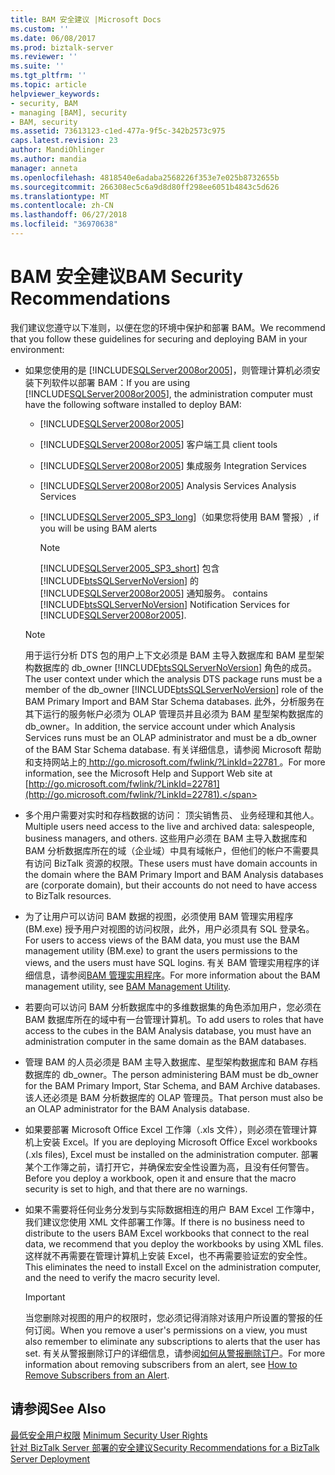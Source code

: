 ```yaml
---
title: BAM 安全建议 |Microsoft Docs
ms.custom: ''
ms.date: 06/08/2017
ms.prod: biztalk-server
ms.reviewer: ''
ms.suite: ''
ms.tgt_pltfrm: ''
ms.topic: article
helpviewer_keywords:
- security, BAM
- managing [BAM], security
- BAM, security
ms.assetid: 73613123-c1ed-477a-9f5c-342b2573c975
caps.latest.revision: 23
author: MandiOhlinger
ms.author: mandia
manager: anneta
ms.openlocfilehash: 4818540e6adaba2568226f353e7e025b8732655b
ms.sourcegitcommit: 266308ec5c6a9d8d80ff298ee6051b4843c5d626
ms.translationtype: MT
ms.contentlocale: zh-CN
ms.lasthandoff: 06/27/2018
ms.locfileid: "36970638"
---
```

# <a name="bam-security-recommendations"></a><span data-ttu-id="cd074-102">BAM 安全建议</span><span class="sxs-lookup"><span data-stu-id="cd074-102">BAM Security Recommendations</span></span>
<span data-ttu-id="cd074-103">我们建议您遵守以下准则，以便在您的环境中保护和部署 BAM。</span><span class="sxs-lookup"><span data-stu-id="cd074-103">We recommend that you follow these guidelines for securing and deploying BAM in your environment:</span></span>  
  
- <span data-ttu-id="cd074-104">如果您使用的是 [!INCLUDE[SQLServer2008or2005](../includes/sqlserver2008or2005-md.md)]，则管理计算机必须安装下列软件以部署 BAM：</span><span class="sxs-lookup"><span data-stu-id="cd074-104">If you are using [!INCLUDE[SQLServer2008or2005](../includes/sqlserver2008or2005-md.md)], the administration computer must have the following software installed to deploy BAM:</span></span>  
  
  - [!INCLUDE[SQLServer2008or2005](../includes/sqlserver2008or2005-md.md)]  
  
  - [!INCLUDE[SQLServer2008or2005](../includes/sqlserver2008or2005-md.md)]<span data-ttu-id="cd074-105"> 客户端工具</span><span class="sxs-lookup"><span data-stu-id="cd074-105"> client tools</span></span>  
  
  - [!INCLUDE[SQLServer2008or2005](../includes/sqlserver2008or2005-md.md)]<span data-ttu-id="cd074-106"> 集成服务</span><span class="sxs-lookup"><span data-stu-id="cd074-106"> Integration Services</span></span>  
  
  - [!INCLUDE[SQLServer2008or2005](../includes/sqlserver2008or2005-md.md)]<span data-ttu-id="cd074-107"> Analysis Services</span><span class="sxs-lookup"><span data-stu-id="cd074-107"> Analysis Services</span></span>  
  
  - [!INCLUDE[SQLServer2005_SP3_long](../includes/sqlserver2005-sp3-long-md.md)]<span data-ttu-id="cd074-108">（如果您将使用 BAM 警报）</span><span class="sxs-lookup"><span data-stu-id="cd074-108">, if you will be using BAM alerts</span></span>  
  
    > [!NOTE]
    >  [!INCLUDE[SQLServer2005_SP3_short](../includes/sqlserver2005-sp3-short-md.md)]<span data-ttu-id="cd074-109"> 包含 [!INCLUDE[btsSQLServerNoVersion](../includes/btssqlservernoversion-md.md)] 的 [!INCLUDE[SQLServer2008or2005](../includes/sqlserver2008or2005-md.md)] 通知服务。</span><span class="sxs-lookup"><span data-stu-id="cd074-109"> contains [!INCLUDE[btsSQLServerNoVersion](../includes/btssqlservernoversion-md.md)] Notification Services for [!INCLUDE[SQLServer2008or2005](../includes/sqlserver2008or2005-md.md)].</span></span>  
  
  > [!NOTE]
  >  <span data-ttu-id="cd074-110">用于运行分析 DTS 包的用户上下文必须是 BAM 主导入数据库和 BAM 星型架构数据库的 db_owner [!INCLUDE[btsSQLServerNoVersion](../includes/btssqlservernoversion-md.md)] 角色的成员。</span><span class="sxs-lookup"><span data-stu-id="cd074-110">The user context under which the analysis DTS package runs must be a member of the db_owner [!INCLUDE[btsSQLServerNoVersion](../includes/btssqlservernoversion-md.md)] role of the BAM Primary Import and BAM Star Schema databases.</span></span> <span data-ttu-id="cd074-111">此外，分析服务在其下运行的服务帐户必须为 OLAP 管理员并且必须为 BAM 星型架构数据库的 db_owner。</span><span class="sxs-lookup"><span data-stu-id="cd074-111">In addition, the service account under which Analysis Services runs must be an OLAP administrator and must be a db_owner of the BAM Star Schema database.</span></span> <span data-ttu-id="cd074-112">有关详细信息，请参阅 Microsoft 帮助和支持网站上的[ http://go.microsoft.com/fwlink/?LinkId=22781 ](http://go.microsoft.com/fwlink/?LinkId=22781)。</span><span class="sxs-lookup"><span data-stu-id="cd074-112">For more information, see the Microsoft Help and Support Web site at [http://go.microsoft.com/fwlink/?LinkId=22781](http://go.microsoft.com/fwlink/?LinkId=22781).</span></span>  
  
- <span data-ttu-id="cd074-113">多个用户需要对实时和存档数据的访问： 顶尖销售员、 业务经理和其他人。</span><span class="sxs-lookup"><span data-stu-id="cd074-113">Multiple users need access to the live and archived data: salespeople, business managers, and others.</span></span> <span data-ttu-id="cd074-114">这些用户必须在 BAM 主导入数据库和 BAM 分析数据库所在的域（企业域）中具有域帐户，但他们的帐户不需要具有访问 BizTalk 资源的权限。</span><span class="sxs-lookup"><span data-stu-id="cd074-114">These users must have domain accounts in the domain where the BAM Primary Import and BAM Analysis databases are (corporate domain), but their accounts do not need to have access to BizTalk resources.</span></span>  
  
- <span data-ttu-id="cd074-115">为了让用户可以访问 BAM 数据的视图，必须使用 BAM 管理实用程序 (BM.exe) 授予用户对视图的访问权限，此外，用户必须具有 SQL 登录名。</span><span class="sxs-lookup"><span data-stu-id="cd074-115">For users to access views of the BAM data, you must use the BAM management utility (BM.exe) to grant the users permissions to the views, and the users must have SQL logins.</span></span> <span data-ttu-id="cd074-116">有关 BAM 管理实用程序的详细信息，请参阅[BAM 管理实用程序](../core/bam-management-utility.md)。</span><span class="sxs-lookup"><span data-stu-id="cd074-116">For more information about the BAM management utility, see [BAM Management Utility](../core/bam-management-utility.md).</span></span>  
  
- <span data-ttu-id="cd074-117">若要向可以访问 BAM 分析数据库中的多维数据集的角色添加用户，您必须在 BAM 数据库所在的域中有一台管理计算机。</span><span class="sxs-lookup"><span data-stu-id="cd074-117">To add users to roles that have access to the cubes in the BAM Analysis database, you must have an administration computer in the same domain as the BAM databases.</span></span>  
  
- <span data-ttu-id="cd074-118">管理 BAM 的人员必须是 BAM 主导入数据库、星型架构数据库和 BAM 存档数据库的 db_owner。</span><span class="sxs-lookup"><span data-stu-id="cd074-118">The person administering BAM must be db_owner for the BAM Primary Import, Star Schema, and BAM Archive databases.</span></span> <span data-ttu-id="cd074-119">该人还必须是 BAM 分析数据库的 OLAP 管理员。</span><span class="sxs-lookup"><span data-stu-id="cd074-119">That person must also be an OLAP administrator for the BAM Analysis database.</span></span>  
  
- <span data-ttu-id="cd074-120">如果要部署 Microsoft Office Excel 工作簿（.xls 文件），则必须在管理计算机上安装 Excel。</span><span class="sxs-lookup"><span data-stu-id="cd074-120">If you are deploying Microsoft Office Excel workbooks (.xls files), Excel must be installed on the administration computer.</span></span> <span data-ttu-id="cd074-121">部署某个工作簿之前，请打开它，并确保宏安全性设置为高，且没有任何警告。</span><span class="sxs-lookup"><span data-stu-id="cd074-121">Before you deploy a workbook, open it and ensure that the macro security is set to high, and that there are no warnings.</span></span>  
  
- <span data-ttu-id="cd074-122">如果不需要将任何业务分发到与实际数据相连的用户 BAM Excel 工作簿中，我们建议您使用 XML 文件部署工作簿。</span><span class="sxs-lookup"><span data-stu-id="cd074-122">If there is no business need to distribute to the users BAM Excel workbooks that connect to the real data, we recommend that you deploy the workbooks by using XML files.</span></span> <span data-ttu-id="cd074-123">这样就不再需要在管理计算机上安装 Excel，也不再需要验证宏的安全性。</span><span class="sxs-lookup"><span data-stu-id="cd074-123">This eliminates the need to install Excel on the administration computer, and the need to verify the macro security level.</span></span>  
  
  > [!IMPORTANT]
  >  <span data-ttu-id="cd074-124">当您删除对视图的用户的权限时，您必须记得消除对该用户所设置的警报的任何订阅。</span><span class="sxs-lookup"><span data-stu-id="cd074-124">When you remove a user's permissions on a view, you must also remember to eliminate any subscriptions to alerts that the user has set.</span></span> <span data-ttu-id="cd074-125">有关从警报删除订户的详细信息，请参阅[如何从警报删除订户](../core/how-to-remove-subscribers-from-an-alert.md)。</span><span class="sxs-lookup"><span data-stu-id="cd074-125">For more information about removing subscribers from an alert, see [How to Remove Subscribers from an Alert](../core/how-to-remove-subscribers-from-an-alert.md).</span></span>  
  
## <a name="see-also"></a><span data-ttu-id="cd074-126">请参阅</span><span class="sxs-lookup"><span data-stu-id="cd074-126">See Also</span></span>  
 <span data-ttu-id="cd074-127">[最低安全用户权限](../core/minimum-security-user-rights.md) </span><span class="sxs-lookup"><span data-stu-id="cd074-127">[Minimum Security User Rights](../core/minimum-security-user-rights.md) </span></span>  
 [<span data-ttu-id="cd074-128">针对 BizTalk Server 部署的安全建议</span><span class="sxs-lookup"><span data-stu-id="cd074-128">Security Recommendations for a BizTalk Server Deployment</span></span>](../core/security-recommendations-for-a-biztalk-server-deployment.md)